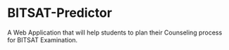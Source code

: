 # BITSAT-Predictor
A Web Application that will help students to plan their Counseling process for BITSAT Examination.
